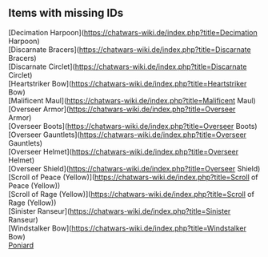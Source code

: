 ## Items with missing IDs

[Decimation Harpoon](https://chatwars-wiki.de/index.php?title=Decimation Harpoon)  
[Discarnate Bracers](https://chatwars-wiki.de/index.php?title=Discarnate Bracers)  
[Discarnate Circlet](https://chatwars-wiki.de/index.php?title=Discarnate Circlet)  
[Heartstriker Bow](https://chatwars-wiki.de/index.php?title=Heartstriker Bow)  
[Malificent Maul](https://chatwars-wiki.de/index.php?title=Malificent Maul)  
[Overseer Armor](https://chatwars-wiki.de/index.php?title=Overseer Armor)  
[Overseer Boots](https://chatwars-wiki.de/index.php?title=Overseer Boots)  
[Overseer Gauntlets](https://chatwars-wiki.de/index.php?title=Overseer Gauntlets)  
[Overseer Helmet](https://chatwars-wiki.de/index.php?title=Overseer Helmet)  
[Overseer Shield](https://chatwars-wiki.de/index.php?title=Overseer Shield)  
[Scroll of Peace (Yellow)](https://chatwars-wiki.de/index.php?title=Scroll of Peace (Yellow))  
[Scroll of Rage (Yellow)](https://chatwars-wiki.de/index.php?title=Scroll of Rage (Yellow))  
[Sinister Ranseur](https://chatwars-wiki.de/index.php?title=Sinister Ranseur)  
[Windstalker Bow](https://chatwars-wiki.de/index.php?title=Windstalker Bow)  
[Poniard](https://chatwars-wiki.de/index.php?title=Poniard)  
